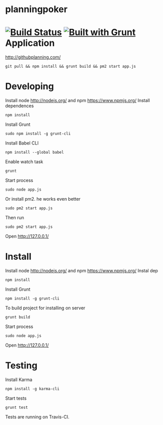 planningpoker
=============
[![Build Status](https://travis-ci.org/onikiienko/githubplanning.svg?branch=master)](https://travis-ci.org/onikiienko/githubplanning)
[![Built with Grunt](https://cdn.gruntjs.com/builtwith.png)](http://gruntjs.com/)
Application
=============
http://githubplanning.com/
```shell 
git pull && npm install && grunt build && pm2 start app.js
```

Developing
=============

Install node http://nodejs.org/ and npm https://www.npmjs.org/
Install dependences 
```shell 
npm install 
```
Install Grunt
```shell 
sudo npm install -g grunt-cli
```
Install Babel CLI
```shell 
npm install --global babel
```
Enable watch task 
```shell 
grunt
```
Start process 
```shell 
sudo node app.js 
```
Or install pm2. he works even better
```shell 
sudo pm2 start app.js
```
Then run
```shell 
sudo pm2 start app.js
```
Open http://127.0.0.1/

Install
=============
Install node http://nodejs.org/ and npm https://www.npmjs.org/
Instal dep 
```shell 
npm install 
```
Install Grunt
```shell 
npm install -g grunt-cli
```
To build project for installing on server 
```shell 
grunt build
```
Start process 
```shell 
sudo node app.js 
```
Open  http://127.0.0.1/

Testing
==============
Install Karma
```shell 
npm install -g karma-cli
```
Start tests
```shell 
grunt test
```
Tests are running on Travis-CI.
